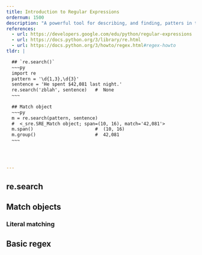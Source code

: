 ```yaml
---
title: Introduction to Regular Expressions
ordernum: 1500
description: "A powerful tool for describing, and finding, patters in text."
references:
  - url: https://developers.google.com/edu/python/regular-expressions
  - url: https://docs.python.org/3/library/re.html
  - url: https://docs.python.org/3/howto/regex.html#regex-howto
tldr: |

  ## `re.search()`
  ~~~py
  import re
  pattern = '\d{1,3},\d{3}'
  sentence = 'He spent $42,081 last night.'
  re.search('zblah', sentence)   #  None
  ~~~
  
  ## Match object  
  ~~~py
  m = re.search(pattern, sentence)
  #  <_sre.SRE_Match object; span=(10, 16), match='42,081'>
  m.span()                       #  (10, 16)
  m.group()                      #  42,081 
  ~~~

  
  

---
```



## re.search

## Match objects

### Literal matching

## Basic regex
